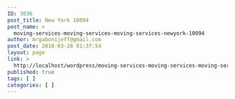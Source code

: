 ```yaml
---
ID: 3836
post_title: New York 10094
post_name: >
  moving-services-moving-services-moving-services-newyork-10094
author: mrgabonijeff@gmail.com
post_date: 2018-03-28 01:37:54
layout: page
link: >
  http://localhost/wordpress/moving-services-moving-services-moving-services-newyork-10094/
published: true
tags: [ ]
categories: [ ]
---
```

